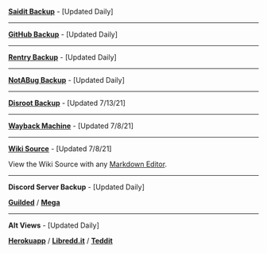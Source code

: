 **[Saidit Backup](https://saidit.net/s/freemediaheckyeah/wiki/index)** - [Updated Daily]

***

**[GitHub Backup](https://github.com/nbats/FMHY/wiki/FREEMEDIAHECKYEAH)** - [Updated Daily]

***

**[Rentry Backup](https://rentry.co/FMHY)** - [Updated Daily]

***

**[NotABug Backup](https://notabug.org/nbatman/freemediaheckyeah/wiki/_pages)** - [Updated Daily]

***

**[Disroot Backup](https://bin.disroot.org/?c5e6688a093f55c7#3DRzHCPR3fvnQPzTkFDv6N5MEy91AoKwzMbySXEXGy3i)** - [Updated 7/13/21]

***

**[Wayback Machine](http://web.archive.org/web/20210708235749/https://www.reddit.com/r/FREEMEDIAHECKYEAH/wiki/index)** - [Updated 7/8/21]

***

**[Wiki Source](https://ufile.io/7du2bma0)** - [Updated 7/8/21]

View the Wiki Source with any [Markdown Editor](https://redditpreview.com/).

***

**Discord Server Backup** - [Updated Daily]

**[Guilded](https://www.guilded.gg/i/1EqadvqE)** / **[Mega](https://mega.nz/folder/cRRCQSrb#cT9Pkauyena6IWBt7zYZJw)**

***

**Alt Views** - [Updated Daily]

**[Herokuapp](https://fmhy.herokuapp.com/)** / **[Libredd.it](https://libredd.it/r/FREEMEDIAHECKYEAH/wiki)** / **[Teddit](https://teddit.net/r/FREEMEDIAHECKYEAH/wiki)**